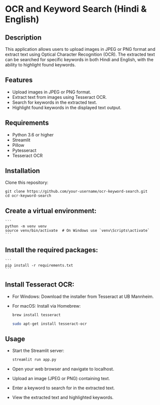 # OCR and Keyword Search (Hindi & English)

## Description

This application allows users to upload images in JPEG or PNG format and extract text using Optical Character Recognition (OCR). The extracted text can be searched for specific keywords in both Hindi and English, with the ability to highlight found keywords.

## Features

- Upload images in JPEG or PNG format.
- Extract text from images using Tesseract OCR.
- Search for keywords in the extracted text.
- Highlight found keywords in the displayed text output.

## Requirements

- Python 3.6 or higher
- Streamlit
- Pillow
- Pytesseract
- Tesseract OCR

## Installation

Clone this repository:

   ```
   git clone https://github.com/your-username/ocr-keyword-search.git
   cd ocr-keyword-search
 ```

 
## Create a virtual environment:

    ```
    python -m venv venv
    source venv/bin/activate  # On Windows use `venv\Scripts\activate`
    ```

## Install the required packages:

    ```
    pip install -r requirements.txt
    ```

## Install Tesseract OCR:

- For Windows: Download the installer from Tesseract at UB Mannheim.

- For macOS: Install via Homebrew:

    ```bash
    brew install tesseract
    ```

    ```bash
    sudo apt-get install tesseract-ocr
    ```

## Usage

- Start the Streamlit server:
    ```bash
    streamlit run app.py
    ```
- Open your web browser and navigate to localhost.

- Upload an image (JPEG or PNG) containing text.

- Enter a keyword to search for in the extracted text.

- View the extracted text and highlighted keywords.




